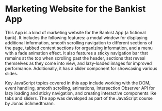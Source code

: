 # Marketing Website for the Bankist App

This App is a kind of marketing website for the Bankist App (a fictional bank). It includes the following features: a modal window for displaying additional information, smooth scrolling navigation to different sections of the page, tabbed content sections for organizing information, and a menu with a fade animation effect. It also features a sticky navigation bar that remains at the top when scrolling past the header, sections that reveal themselves as they come into view, and lazy-loaded images for improved performance. Additionally, it has a slider component for showcasing various slides.

Key JavaScript topics covered in this app include working with the DOM, event handling, smooth scrolling, animations, Intersection Observer API for lazy loading and sticky navigation, and creating interactive components like tabs and sliders. The app was developed as part of the JavaScript course by Jonas Schmedtmann. 